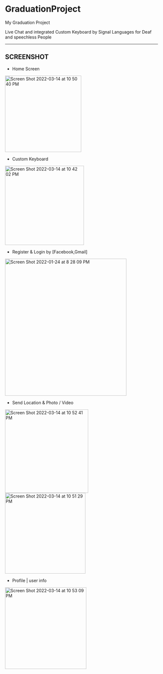 # GraduationProject
My Graduation Project 

Live Chat and integrated Custom Keyboard by Signal Languages for Deaf and speechless People

---
 ## SCREENSHOT 

 - Home Screen 
 
  <img width="251" alt="Screen Shot 2022-03-14 at 10 50 40 PM" src="https://user-images.githubusercontent.com/60572628/158261178-3136e8bf-675f-4a2b-b693-173d747a4440.png">
 
- Custom Keyboard
<img width="260" alt="Screen Shot 2022-03-14 at 10 42 02 PM" src="https://user-images.githubusercontent.com/60572628/158260479-a3a20017-1c67-49a7-8816-8daae973cc2b.png">


- Register & Login  by [Facebook,Gmail]
<img width="400" height="450" alt="Screen Shot 2022-01-24 at 8 28 09 PM" src="https://user-images.githubusercontent.com/60572628/158260231-2e60f99c-e6c9-49c6-90ca-7772d208157c.png">

- Send Location & Photo / Video 
 <img width="274" alt="Screen Shot 2022-03-14 at 10 52 41 PM" src="https://user-images.githubusercontent.com/60572628/158261067-1876c5c9-d657-4eb8-a39a-7b3d41979f3b.png">
 <img width="265" alt="Screen Shot 2022-03-14 at 10 51 29 PM" src="https://user-images.githubusercontent.com/60572628/158261110-c72c23d3-0a7d-4871-9c61-f33ff92682a0.png">

- Profile | user info 
<img width="268" alt="Screen Shot 2022-03-14 at 10 53 09 PM" src="https://user-images.githubusercontent.com/60572628/158262113-d9d29464-865f-4979-9d82-e7dfccb82d6e.png">
